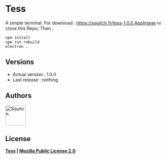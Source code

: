 # Tess
A simple terminal.
For download : https://squitch.fr/tess-1.0.0.AppImage or clone this Repo; Then :

`
npm install
`
<br>
`
npm run rebuild
`
<br>
`
electron .
`

## Versions

* Actual version : 1.0.0
* Last release : nothing

## Authors

[<img width="64" src="https://avatars.githubusercontent.com/u/63391793?s=400&u=715a3054e5ce60b197271a3a2a188a48adbd405e&v=4" alt="Squitch">](https://github.com/SquitchYT)


## License

**[Tess](https://github.com/SquitchYT/tess) | [Mozilla Public License 2.0](https://github.com/SquitchYT/Tess/blob/main/LICENSE)**
